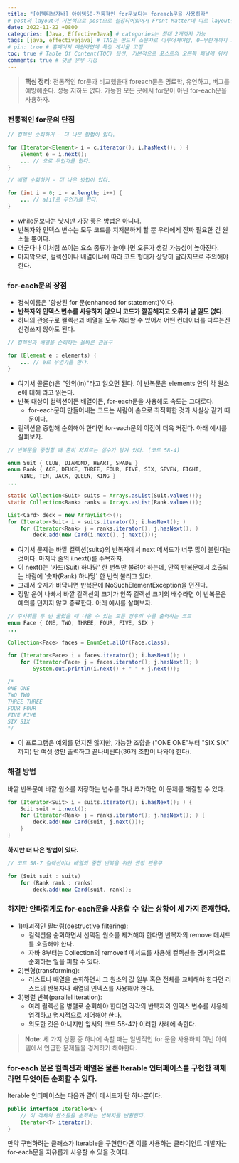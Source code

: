 ```yaml
---
title: "[이펙티브자바] 아이템58-전통적인 for문보다는 foreach문을 사용하라"
# post의 layout이 기본적으로 post으로 설정되어있어서 Front Matter에 따로 layout변수를 만들어 주지 않아도 된다.
date: 2022-11-22 +0800
categories: [Java, EffectiveJava] # categories는 최대 2개까지 가능
tags: [java, effectivejava] # TAG는 반드시 소문자로 이루어져야함, 0~무한개까지 지정 가능
# pin: true # 홈페이지 메인화면에 특정 게시물 고정
toc: true # Table Of Content(TOC) 옵션, 기본적으로 포스트의 오른쪽 패널에 위치
comments: true # 댓글 유무 지정
---
```


> **핵심 정리**: 전통적인 for문과 비교했을때 foreach문은 명료학, 유연하고, 버그를 예방해준다. 성능 저하도 없다. 가능한 모든 곳에서 for문이 아닌 for-each문을 사용하자.

### 전통적인 for문의 단점

```java
// 컬렉션 순회하기 - 더 나은 방법이 있다.

for (Iterator<Element> i = c.iterator(); i.hasNext(); ) {
    Element e = i.next();
    ... // 으로 무언가를 한다.
}
```

```java
// 배열 순회하기 - 더 나은 방법이 있다.

for (int i = 0; i < a.length; i++) {
    ... // a[i]로 무언가를 한다.
}
```

- while문보다는 낫지만 가장 좋은 방법은 아니다.
- 반복자와 인덱스 변수는 모두 코드를 지저분하게 할 뿐 우리에게 진짜 필요한 건 원소들 뿐이다.
- 더군다나 이처럼 쓰이는 요소 종류가 늘어나면 오류가 생길 가능성이 높아진다.
- 마지막으로, 컬렉션이나 배열이냐에 따라 코드 형태가 상당히 달라지므로 주의해야 한다.

### for-each문의 장점
- 정식이름은 '향상된 for 문(enhanced for statement)'이다.
- <b>반복자와 인덱스 변수를 사용하지 않으니 코드가 깔끔해지고 오류가 날 일도 없다.</b>
- 하나의 관용구로 컬렉션과 배열을 모두 처리할 수 있어서 어떤 컨테이너를 다루는진 신경쓰지 않아도 된다.

```java
// 컬렉션과 배열을 순회하는 올바른 관용구

for (Element e : elements) {
    ... // e로 무언가를 한다.
}
```

- 여기서 콜론(:)은 "안의(in)"라고 읽으면 된다. 이 반복문은 elements 안의 각 원소 e에 대해 라고 읽는다.
- 반복 대상이 컬렉션이든 배열이든, for-each문을 사용해도 속도는 그대로다.
  - for-each문이 만들어내는 코드는 사람이 손으로 최적화한 것과 사실상 같기 때문이다.
- 컬렉션을 중첩해 순회해야 한다면 for-each문의 이점이 더욱 커진다. 아래 예시를 살펴보자.


```java
// 반복문을 중첩할 때 흔히 저지르는 실수가 담겨 있다. (코드 58-4)

enum Suit { CLUB, DIAMOND, HEART, SPADE }
enum Rank { ACE, DEUCE, THREE, FOUR, FIVE, SIX, SEVEN, EIGHT,
    NINE, TEN, JACK, QUEEN, KING }
...

static Collection<Suit> suits = Arrays.asList(Suit.values());
static Collection<Rank> ranks = Arrays.asList(Rank.values());

List<Card> deck = new ArrayList<>();
for (Iterator<Suit> i = suits.iterator(); i.hasNext(); )
    for (Iterator<Rank> j = ranks.iterator(); j.hasNext(); )
        deck.add(new Card(i.next(), j.next()));
```

- 여기서 문제는 바깥 컬렉션(suits)의 반복자에서 next 메서드가 너무 많이 불린다는 것이다. 마지막 줄의 i.next()를 주목하자.
- 이 next()는 '카드(Suit) 하나당' 한 번씩만 불려야 하는데, 안쪽 반복문에서 호출되는 바람에 '숫자(Rank) 하나당' 한 번씩 불리고 있다.
- 그래서 숫자가 바닥나면 반복문에 NoSuchElementException을 던진다.
- 정말 운이 나빠서 바깥 컬렉션의 크기가 안쪽 컬렉션 크기의 배수라면 이 반복문은 예외를 던지지 않고 종료한다. 아래 예시를 살펴보자.

```java
// 주사위를 두 번 굴렸을 때 나올 수 있는 모든 경우의 수를 출력하는 코드
enum Face { ONE, TWO, THREE, FOUR, FIVE, SIX }
...

Collection<Face> faces = EnumSet.allOf(Face.class);

for (Iterator<Face> i = faces.iterator(); i.hasNext(); )
    for (Iterator<Face> j = faces.iterator(); j.hasNext(); )
        System.out.println(i.next() + " " + j.next());
        
/*
ONE ONE
TWO TWO
THREE THREE
FOUR FOUR
FIVE FIVE
SIX SIX
*/
```

- 이 프로그램은 예외를 던지진 않지만, 가능한 조합을 ("ONE ONE"부터 "SIX SIX" 까지) 단 여섯 쌍만 출력하고 끝나버린다(36개 조합이 나와야 한다).

### 해결 방법
바깥 반복문에 바깥 원소를 저장하는 변수를 하나 추가하면 이 문제를 해결할 수 있다.

```java
for (Iterator<Suit> i = suits.iterator(); i.hasNext(); ) {
    Suit suit = i.next();
    for (Iterator<Rank> j = ranks.iterator(); j.hasNext(); ) {
        deck.add(new Card(suit, j.next()));
    }
}
```

<b>하지만 더 나은 방법이 있다.</b>

```java
// 코드 58-7 컬렉션이나 배열의 중첩 반복을 위한 권장 관용구

for (Suit suit : suits)
    for (Rank rank : ranks)
        deck.add(new Card(suit, rank));

```

### 하지만 안타깝게도 for-each문을 사용할 수 없는 상황이 세 가지 존재한다.

- 1)파괴적인 필터링(destructive filtering):
    - 컬렉션을 순회하면서 선택된 원소를 제거해야 한다면 반복자의 remove 메서드를 호출해야 한다.
    - 자바 8부터는 Collection의 removelf 메서드를 사용해 컬렉션을 명시적으로 순회하는 일을 피할 수 있다.
- 2)변형(transforming):
    - 리스트나 배열을 순회하면서 그 원소의 값 일부 혹은 전체를 교체해야 한다면 리스트의 반복자나 배열의 인덱스를 사용해야 한다.
- 3)병렬 반복(parallel iteration):
    - 여러 컬렉션을 병렬로 순회해야 한다면 각각의 반복자와 인덱스 변수를 사용해 엄격하고 명시적으로 제어해야 한다.
    - 의도한 것은 아니지만 앞서의 코드 58-4가 이러한 사례에 속한다.

> **Note**: 세 가지 상황 중 하나에 속할 때는 일반적인 for 문을 사용하되 이번 아이템에서 언급한 문제들을 경계하기 해야한다.


### for-each 문은 컬렉션과 배열은 물론 Iterable 인터페이스를 구현한 객체라면 무엇이든 순회할 수 있다.
Iterable 인터페이스는 다음과 같이 메서드가 단 하나뿐이다.

```java
public interface Iterable<E> {
    // 이 객체의 원소들을 순회하는 반복자를 반환한다.
    Iterator<T> iterator();
}
```

만약 구현하려는 클래스가 Iterable을 구현한다면 이를 사용하는 클라이언트 개발자는 for-each문을 자유롭게 사용할 수 있을 것이다.
